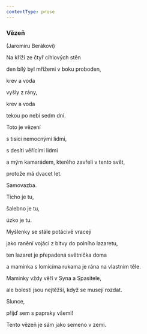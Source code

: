 ```yaml
---
contentType: prose
---
```


### Vězeň

(Jaromíru Berákovi)

Na kříži ze čtyř cihlových stěn

den bílý byl mřížemi v boku proboden,

krev a voda

vyšly z rány,

krev a voda

tekou po nebi sedm dní.

Toto je vězení

s tisíci nemocnými lidmi,

s desíti věřícími lidmi

a mým kamarádem, kterého zavřeli v tento svět,

protože má dvacet let.

Samovazba.

Ticho je tu,

šalebno je tu,

úzko je tu.

Myšlenky se stále potácivě vracejí

jako ranění vojáci z bitvy do polního lazaretu,

ten lazaret je přepadená světnička doma

a maminka s lomícíma rukama je rána na vlastním těle.

Maminky vždy věří v Syna a Spasitele,

ale bolesti jsou nejtěžší, když se musejí rozdat.

Slunce,

přijď sem s paprsky všemi!

Tento vězeň je sám jako semeno v zemi.
